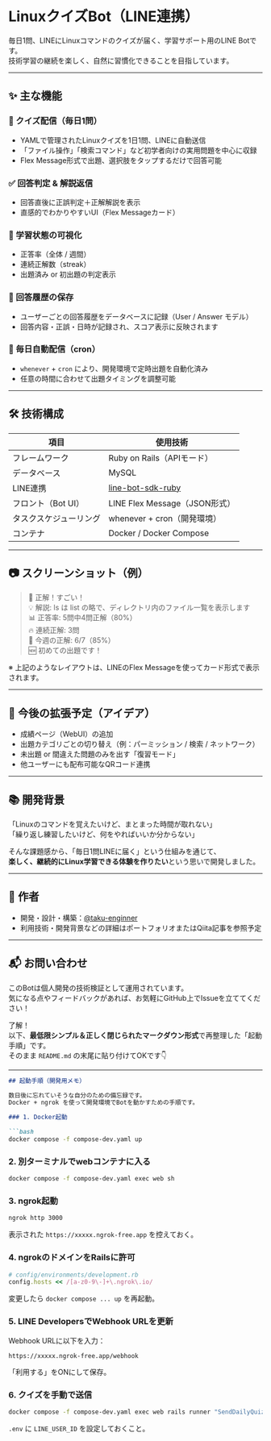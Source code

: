 # LinuxクイズBot（LINE連携）

毎日1問、LINEにLinuxコマンドのクイズが届く、学習サポート用のLINE Botです。  
技術学習の継続を楽しく、自然に習慣化できることを目指しています。

---

## ✨ 主な機能

### 📮 クイズ配信（毎日1問）

- YAMLで管理されたLinuxクイズを1日1問、LINEに自動送信
- 「ファイル操作」「検索コマンド」など初学者向けの実用問題を中心に収録
- Flex Message形式で出題、選択肢をタップするだけで回答可能

### ✅ 回答判定 & 解説返信

- 回答直後に正誤判定＋正解解説を表示
- 直感的でわかりやすいUI（Flex Messageカード）

### 🧠 学習状態の可視化

- 正答率（全体 / 週間）
- 連続正解数（streak）
- 出題済み or 初出題の判定表示

### 💾 回答履歴の保存

- ユーザーごとの回答履歴をデータベースに記録（User / Answer モデル）
- 回答内容・正誤・日時が記録され、スコア表示に反映されます

### 🔁 毎日自動配信（cron）

- `whenever` + `cron` により、開発環境で定時出題を自動化済み
- 任意の時間に合わせて出題タイミングを調整可能

---

## 🛠️ 技術構成

| 項目                   | 使用技術                         |
|------------------------|----------------------------------|
| フレームワーク         | Ruby on Rails（APIモード）       |
| データベース           | MySQL                            |
| LINE連携               | [line-bot-sdk-ruby](https://github.com/line/line-bot-sdk-ruby) |
| フロント（Bot UI）     | LINE Flex Message（JSON形式）   |
| タスクスケジューリング | whenever + cron（開発環境）     |
| コンテナ               | Docker / Docker Compose          |

---

## 📷 スクリーンショット（例）

> 🎯 正解！すごい！  
> 💡 解説: ls は list の略で、ディレクトリ内のファイル一覧を表示します  
> 📊 正答率: 5問中4問正解（80%）  
> 🔥 連続正解: 3問  
> 📅 今週の正解: 6/7（85%）  
> 🆕 初めての出題です！

※ 上記のようなレイアウトは、LINEのFlex Messageを使ってカード形式で表示されます。

---

## 🚀 今後の拡張予定（アイデア）

- 成績ページ（WebUI）の追加
- 出題カテゴリごとの切り替え（例：パーミッション / 検索 / ネットワーク）
- 未出題 or 間違えた問題のみを出す「復習モード」
- 他ユーザーにも配布可能なQRコード連携

---

## 📚 開発背景

「Linuxのコマンドを覚えたいけど、まとまった時間が取れない」  
「繰り返し練習したいけど、何をやればいいか分からない」

そんな課題感から、「毎日1問LINEに届く」という仕組みを通じて、  
**楽しく、継続的にLinux学習できる体験を作りたい**という思いで開発しました。

---

## 👤 作者

- 開発・設計・構築：[@taku-enginner](https://github.com/taku-enginner)
- 利用技術・開発背景などの詳細はポートフォリオまたはQiita記事を参照予定

---

## 📬 お問い合わせ

このBotは個人開発の技術検証として運用されています。  
気になる点やフィードバックがあれば、お気軽にGitHub上でIssueを立ててください！

了解！  
以下、**最低限シンプル＆正しく閉じられたマークダウン形式**で再整理した「起動手順」です。  
そのまま `README.md` の末尾に貼り付けてOKです👇

---

```md
## 起動手順（開発用メモ）

数日後に忘れていそうな自分のための備忘録です。  
Docker + ngrok を使って開発環境でBotを動かすための手順です。

### 1. Docker起動

```bash
docker compose -f compose-dev.yaml up
```

### 2. 別ターミナルでwebコンテナに入る

```bash
docker compose -f compose-dev.yaml exec web sh
```

### 3. ngrok起動

```bash
ngrok http 3000
```

表示された `https://xxxxx.ngrok-free.app` を控えておく。

### 4. ngrokのドメインをRailsに許可

```ruby
# config/environments/development.rb
config.hosts << /[a-z0-9\-]+\.ngrok\.io/
```

変更したら `docker compose ... up` を再起動。

### 5. LINE DevelopersでWebhook URLを更新

Webhook URLに以下を入力：

```
https://xxxxx.ngrok-free.app/webhook
```

「利用する」をONにして保存。

### 6. クイズを手動で送信

```bash
docker compose -f compose-dev.yaml exec web rails runner "SendDailyQuiz.run"
```

`.env` に `LINE_USER_ID` を設定しておくこと。
```
